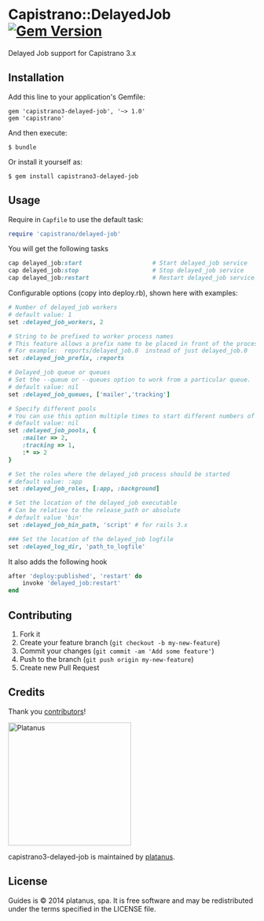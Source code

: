 # Capistrano::DelayedJob [![Gem Version](https://badge.fury.io/rb/capistrano3-delayed-job.png)](http://badge.fury.io/rb/capistrano3-delayed-job)

Delayed Job support for Capistrano 3.x

## Installation

Add this line to your application's Gemfile:

    gem 'capistrano3-delayed-job', '~> 1.0'
    gem 'capistrano'

And then execute:

    $ bundle

Or install it yourself as:

    $ gem install capistrano3-delayed-job

## Usage

Require in `Capfile` to use the default task:

```ruby
require 'capistrano/delayed-job'
```

You will get the following tasks

```ruby
cap delayed_job:start                    # Start delayed_job service
cap delayed_job:stop                     # Stop delayed_job service
cap delayed_job:restart                  # Restart delayed_job service
```

Configurable options (copy into deploy.rb), shown here with examples:

```ruby
# Number of delayed_job workers
# default value: 1
set :delayed_job_workers, 2

# String to be prefixed to worker process names
# This feature allows a prefix name to be placed in front of the process.
# For example:  reports/delayed_job.0  instead of just delayed_job.0
set :delayed_job_prefix, :reports               

# Delayed_job queue or queues
# Set the --queue or --queues option to work from a particular queue.
# default value: nil
set :delayed_job_queues, ['mailer','tracking']

# Specify different pools
# You can use this option multiple times to start different numbers of workers for different queues.
# default value: nil
set :delayed_job_pools, {
    :mailer => 2,
    :tracking => 1,
    :* => 2
}

# Set the roles where the delayed_job process should be started
# default value: :app
set :delayed_job_roles, [:app, :background]

# Set the location of the delayed_job executable
# Can be relative to the release_path or absolute
# default value 'bin'
set :delayed_job_bin_path, 'script' # for rails 3.x

### Set the location of the delayed_job logfile
set :delayed_log_dir, 'path_to_logfile'
```

It also adds the following hook

```ruby
after 'deploy:published', 'restart' do
    invoke 'delayed_job:restart'
end
```

## Contributing

1. Fork it
2. Create your feature branch (`git checkout -b my-new-feature`)
3. Commit your changes (`git commit -am 'Add some feature'`)
4. Push to the branch (`git push origin my-new-feature`)
5. Create new Pull Request

## Credits

Thank you [contributors](https://github.com/platanus/guides/graphs/contributors)!

<img src="http://platan.us/gravatar_with_text.png" alt="Platanus" width="250"/>

capistrano3-delayed-job is maintained by [platanus](http://platan.us).

## License

Guides is © 2014 platanus, spa. It is free software and may be redistributed under the terms specified in the LICENSE file.

